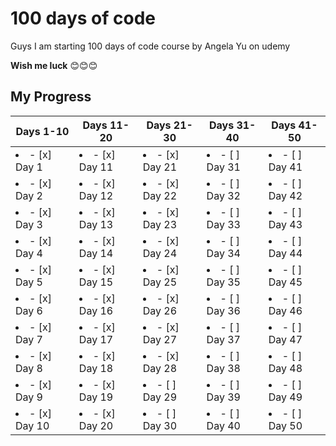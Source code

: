 # 100 days of code
Guys I am starting 100 days of code course by Angela Yu on udemy

**Wish me luck** 😊😊😊

## My Progress

| Days 1-10 | Days 11-20 | Days 21-30 | Days 31-40 | Days 41-50 |
|--- | ---|--- | ---|---|
| <li>- [x] Day 1</li>| <li>- [x] Day 11</li> | <li>- [x] Day 21</li> | <li>- [ ] Day 31</li> | <li>- [ ] Day 41</li> | 
| <li>- [x] Day 2</li>| <li>- [x] Day 12</li> | <li>- [x] Day 22</li> | <li>- [ ] Day 32</li> | <li>- [ ] Day 42</li> | 
| <li>- [x] Day 3</li>| <li>- [x] Day 13</li> | <li>- [x] Day 23</li> | <li>- [ ] Day 33</li> | <li>- [ ] Day 43</li> | 
| <li>- [x] Day 4</li>| <li>- [x] Day 14</li> | <li>- [x] Day 24</li> | <li>- [ ] Day 34</li> | <li>- [ ] Day 44</li> | 
| <li>- [x] Day 5</li>| <li>- [x] Day 15</li> | <li>- [x] Day 25</li> | <li>- [ ] Day 35</li> | <li>- [ ] Day 45</li> | 
| <li>- [x] Day 6</li>| <li>- [x] Day 16</li> | <li>- [x] Day 26</li> | <li>- [ ] Day 36</li> | <li>- [ ] Day 46</li> | 
| <li>- [x] Day 7</li>| <li>- [x] Day 17</li> | <li>- [x] Day 27</li> | <li>- [ ] Day 37</li> | <li>- [ ] Day 47</li> | 
| <li>- [x] Day 8</li>| <li>- [x] Day 18</li> | <li>- [x] Day 28</li> | <li>- [ ] Day 38</li> | <li>- [ ] Day 48</li> | 
| <li>- [x] Day 9</li>| <li>- [x] Day 19</li> | <li>- [ ] Day 29</li> | <li>- [ ] Day 39</li> | <li>- [ ] Day 49</li> | 
| <li>- [x] Day 10</li>| <li>- [x] Day 20</li> | <li>- [ ] Day 30</li> | <li>- [ ] Day 40</li> | <li>- [ ] Day 50</li> | 
